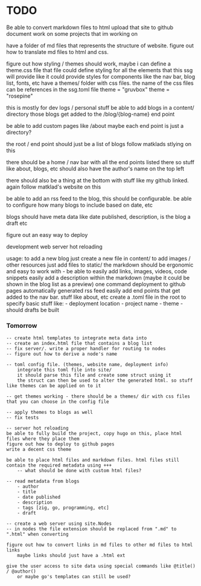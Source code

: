 # TODO
Be able to convert markdown files to html
upload that site to github
document work on some projects that im working on

have a folder of md files that represents the structure of website.
figure out how to translate md files to html and css.

figure out how styling / themes should work, maybe i can define a theme.css file 
    that file could define styling for all the elements that this ssg will provide
    like it could provide styles for components like the nav bar, blog list, fonts, etc
    have a themes/ folder with css files. the name of the css files can be references in the ssg.toml file
        theme = "gruvbox"
        theme = "rosepine"

this is mostly for dev logs / personal stuff
be able to add blogs in a content/ directory
those blogs get added to the /blog/{blog-name} end point

be able to add custom pages like /about
maybe each end point is just a directory?

the root / end point should just be a list of blogs
follow matklads stlying on this

there should be a home / nav bar with all the end points listed there so stuff like about, blogs, etc
should also have the author's name on the top left

there should also be a thing at the bottom with stuff like my github linked.
again follow matklad's website on this

be able to add an rss feed to the blog, this should be configurable.
    be able to configure how many blogs to include based on date, etc
    
blogs should have meta data like date published, description, is the blog a draft etc

figure out an easy way to deploy

development web server
    hot reloading

usage:
    to add a new blog just create a new file in content/
    to add images / other resources just add files to static/
    the markdown should be ergonomic and easy to work with
        - be able to easily add links, images, videos, code snippets
    easily add a description within the markdown (maybe it could be shown in
        the blog list as a preview)
    one command deployment to github pages
    automatically generated rss feed
    easily add end points that get added to the nav bar. stuff like about, etc
    create a .toml file in the root to specify basic stuff like:
        - deployment location
        - project name
        - theme
        - should drafts be built

### Tomorrow

    -- create html templates to integrate meta data into
    -- create an index.html file that contains a blog list
    -- fix server/. write a proper handler for routing to nodes
    -- figure out how to derive a node's name

    -- toml config file. (themes, website name, deployment info)
        integrate this toml file into site/
        it should parse this file and create some struct using it
        the struct can then be used to alter the generated html. so stuff like themes can be applied on to it

    -- get themes working - there should be a themes/ dir with css files that you can choose in the config file

    -- apply themes to blogs as well
    -- fix tests

    -- server hot reloading
    be able to fully build the project, copy hugo on this, place html files where they place them
    figure out how to deploy to github pages
    write a decent css theme

    be able to place html files and markdown files. html files still contain the required metadata using +++
        -- what should be done with custom html files?

    -- read metadata from blogs
        - author
        - title
        - date published
        - description
        - tags [zig, go, programming, etc]
        - draft

    -- create a web server using site.Nodes
    -- in nodes the file extension should be replaced from ".md" to ".html" when converting

    figure out how to convert links in md files to other md files to html links
        maybe links should just have a .html ext

    give the user access to site data using special commands like @title() / @author()
        or maybe go's templates can still be used?
